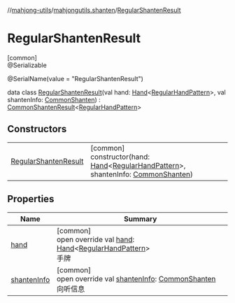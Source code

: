 //[mahjong-utils](../../../index.md)/[mahjongutils.shanten](../index.md)/[RegularShantenResult](index.md)

# RegularShantenResult

[common]\
@Serializable

@SerialName(value = &quot;RegularShantenResult&quot;)

data class [RegularShantenResult](index.md)(val hand: [Hand](../../mahjongutils.models.hand/-hand/index.md)&lt;[RegularHandPattern](../../mahjongutils.models.hand/-regular-hand-pattern/index.md)&gt;, val shantenInfo: [CommonShanten](../-common-shanten/index.md)) : [CommonShantenResult](../-common-shanten-result/index.md)&lt;[RegularHandPattern](../../mahjongutils.models.hand/-regular-hand-pattern/index.md)&gt;

## Constructors

| | |
|---|---|
| [RegularShantenResult](-regular-shanten-result.md) | [common]<br>constructor(hand: [Hand](../../mahjongutils.models.hand/-hand/index.md)&lt;[RegularHandPattern](../../mahjongutils.models.hand/-regular-hand-pattern/index.md)&gt;, shantenInfo: [CommonShanten](../-common-shanten/index.md)) |

## Properties

| Name | Summary |
|---|---|
| [hand](hand.md) | [common]<br>open override val [hand](hand.md): [Hand](../../mahjongutils.models.hand/-hand/index.md)&lt;[RegularHandPattern](../../mahjongutils.models.hand/-regular-hand-pattern/index.md)&gt;<br>手牌 |
| [shantenInfo](shanten-info.md) | [common]<br>open override val [shantenInfo](shanten-info.md): [CommonShanten](../-common-shanten/index.md)<br>向听信息 |
